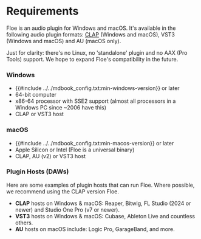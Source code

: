 <!--
SPDX-FileCopyrightText: 2024 Sam Windell
SPDX-License-Identifier: GPL-3.0-or-later
-->

# Requirements

Floe is an audio plugin for Windows and macOS. It's available in the following audio plugin formats: [CLAP](https://cleveraudio.org/1-feature-overview/) (Windows and macOS), VST3 (Windows and macOS) and AU (macOS only). 

Just for clarity: there's no Linux, no 'standalone' plugin and no AAX (Pro Tools) support. We hope to expand Floe's compatibility in the future.

### Windows
- {{#include ../../mdbook_config.txt:min-windows-version}} or later
- 64-bit computer
- x86-64 processor with SSE2 support (almost all processors in a Windows PC since ~2006 have this)
- CLAP or VST3 host

### macOS
- {{#include ../../mdbook_config.txt:min-macos-version}} or later
- Apple Silicon or Intel (Floe is a universal binary)
- CLAP, AU (v2) or VST3 host

### Plugin Hosts (DAWs)
Here are some examples of plugin hosts that can run Floe. Where possible, we recommend using the CLAP version Floe.
- **CLAP** hosts on <i class="fa fa-windows"></i> Windows & <i class="fa fa-apple"></i> macOS: Reaper, Bitwig, FL Studio (2024 or newer) and Studio One Pro (v7 or newer).
- **VST3** hosts on <i class="fa fa-windows"></i> Windows & <i class="fa fa-apple"></i> macOS: Cubase, Ableton Live and countless others.
- **AU** hosts on <i class="fa fa-apple"></i> macOS include: Logic Pro, GarageBand, and more.

